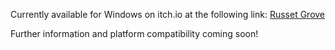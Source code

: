 Currently available for Windows on itch.io at the following link: [Russet Grove](https://kirstenmayland.itch.io/russet-grove)

Further information and platform compatibility coming soon!
